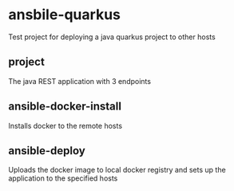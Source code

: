 # ansbile-quarkus
Test project for deploying a java quarkus project to other hosts

## project
The java REST application with 3 endpoints

## ansible-docker-install
Installs docker to the remote hosts

## ansible-deploy
Uploads the docker image to local docker registry and sets up the application to the specified hosts
